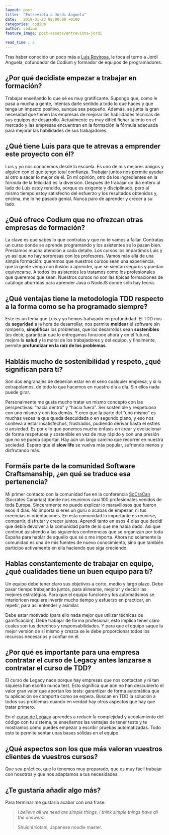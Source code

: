 ```yaml
---
layout: post
title:  "Entrevista a Jordi Anguela"
date:   2019-01-23 08:00:00 +0100
categories: codium
author: codium
feature_image: post-assets/entrevista-jordi

read_time : 5
---
```


Tras haber conocido un poco más a [Luis Rovirosa](2019-01_entrevista-a-luis-rovirosa), le toca el turno a Jordi Anguela, cofundador de Codium y formador de equipos de programadores.

## ¿Por qué decidiste empezar a trabajar en formación?

Trabajar enseñando lo que sé es muy gratificante. Supongo que, como le pasa a mucha a gente, intentas darle sentido a todo lo que haces y que tenga un impacto positivo, aunque sea pequeño. Además, se junta la gran necesidad que tienen las empresas de mejorar las habilidades técnicas de sus equipos de desarrollo. Actualmente es muy difícil fichar talento en el mercado y las empresas encuentran en la formación la fórmula adecuada para mejorar las habilidades de sus trabajadores.

## ¿Qué tiene Luis para que te atrevas a emprender este proyecto con él?
Luis y yo nos conocemos desde la escuela. Es uno de mis mejores amigos y alguien con el que tengo total confianza. Trabajar juntos nos permite ayudar al otro a sacar lo mejor de él. En mi opinión, otro de los ingredientes en la fórmula de la felicidad es la diversión. Después de trabajar un día entero al lado de Luis estoy rendido, porque es exigente y disciplinado, pero al mismo tiempo estoy satisfecho del esfuerzo y los resultados obtenidos y, encima, me lo he pasado genial. Nunca paro de aprender y crecer a su lado.

## ¿Qué ofrece Codium que no ofrezcan otras empresas de formación? 
La clave es que sabes lo que contratas y que no te vamos a fallar. Contratas un curso donde se aprende programando y los asistentes se lo pasan bien. Prestamos mucha atención a cada detalle. Los cursos los impartimos Luis y yo así que no hay sorpresas con los profesores. Vamos más allá de una simple formación: queremos que nuestros cursos sean una experiencia, que la gente venga con ilusión a aprender, que se sientan seguros y puedan equivocarse. A todos los asistentes les tratamos como los profesionales que queremos que sean. Nuestros cursos no son las típicas formaciones de catálogo aburridas para aprender Java o NodeJS donde sólo hay teoría.

## ¿Qué ventajas tiene la metodología TDD respecto a la forma como se ha programado siempre? 
Este es un tema que Luis y yo hemos trabajado en profundidad. El TDD nos da **seguridad** a la hora de desarrollar, nos permite **moldear** el software sin romperlo, **simplificar** los problemas, que los desarrollos sean **sostenibles** (es decir, garantizar que lo entregamos funcione ahora y en el futuro), mejora la **salud** y la moral de los trabajadores y del equipo, y finalmente, permite **profundizar en la raíz de los problemas**.

## Habláis mucho de  sostenibilidad y respeto, ¿qué significan para ti?
Son dos engranajes de deberían estar en el seno cualquier empresa, y si lo extrapolamos, de todo lo que hacemos en nuestro día a día. Sin ellos nada puede girar.

Personalmente me gusta mucho tratar un mismo concepto con las perspectivas: “hacia dentro” y “hacia fuera”. Ser sostenible y respetuoso con uno mismo y con los demás. Y creo que la parte del “uno mismo” es muchas veces la que queda descuidada o en segundo plano, y eso nos conlleva a estar insatisfechos, frustrados, pudiendo derivar hasta el estrés o ansiedad. Es por ello que ponemos mucho énfasis en crear y evolucionar de forma respetuosa y sostenible en vez de muy rápido y con una presión que no se pueda soportar. Hay aún un largo camino que recorrer en nuestra sociedad. Espero que el **slow life** se vuelva más popular, sufriendo menos y disfrutando más.

## Formáis parte de la comunidad Software Craftsmanship, ¿en qué se traduce esa pertenencia?
Mi primer contacto con la comunidad fue en la conferencia [SoCraCan](https://socracan.com/) (Socrates Canarias) donde nos reunimos casi 100 profesionales venidos de toda Europa. Sinceramente no puedo explicar lo maravillosos que fueron esos 4 días. No importa si eres un gurú o acabas de empezar, ni tus creencias ni orientaciones. En esta comunidad lo importante es reunirse, compartir, disfrutar y crecer juntos. Aprendí tanto en esos 4 días que decidí que debía devolver a la comunidad parte de lo que me había dado. Así que continué asistiendo a las siguientes conferencias que se organizan por toda España para hablar de aquello que sé o me importa. Ahora no solamente la comunidad es una de mis fuentes de nuevo conocimiento, sino que también participo activamente en ella haciendo que siga creciendo. 

## Hablas constantemente de trabajar en equipo, ¿qué cualidades tiene un buen equipo para ti?
Un equipo debe tener claro sus objetivos a corto, medio y largo plazo. Debe pasar tiempo trabajando juntos, para alinearse, mejorar y decidir las mejores estratégias. Para que el equipo funcione y los automatismos se interioricen requiere invertir mucho tiempo y esfuerzo en practicar, en repetir, para así entender y asimilar.

Debe estar motivado (para ello nada mejor que utilizar técnicas de gamificación). Debe trabajar de forma profesional, esto implica tener claro cuales son tus derechos y responsabilidades. Y para que el equipo saque la mejor versión de sí mismo y crezca se le debe proporcionar todos los recursos necesarios y confiar en él.

## ¿Por qué es importante para una empresa contratar el curso de Legacy antes  lanzarse a contratar el curso de TDD? 
El curso de Legacy nace porque hay empresas que nos contactan y ni tan siquiera han escrito nunca test. Esto significa que aún no han descubierto el valor gran valor que aportan los tests: garantizar de forma automática que tu aplicación se comporta como se espera. Buscan en TDD la solución a todos sus problemas cuando en verdad hay otros aspectos que hay que tratar primero.

En el [curso de Legacy](http://www.codium.team/curso-legacy-code.html) aprendes a reducir la complejidad y acoplamiento del código con tu sistema, te enseñamos las ventajas de tener tests y te mostramos cómo puedes empezar a escribir pruebas automatizadas. Todo esto te permite sentar unas bases sólidas en el equipo.

## ¿Qué aspectos son los que más valoran vuestros clientes de vuestros cursos?
Que sea práctico, que lo tenemos muy preparado, que es muy fácil trabajar con nosotros y que nos adaptamos a tus necesidades.

## ¿Te gustaría añadir algo más?
Para terminar me gustaría acabar con una frase: 

>_I believe all we need are simple things, I think simple things have all the answers._
>
>Shuichi Kotani, Japanese noodle master.
